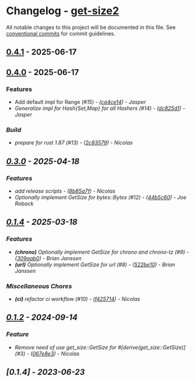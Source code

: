 # Changelog - [get-size2](https://github.com/bircni/get-size2)

All notable changes to this project will be documented in this file. See [conventional commits](https://www.conventionalcommits.org/) for commit guidelines.

## [0.4.1](https://github.com/bircni/get-size2/compare/0.4.0..0.4.1) - 2025-06-17

## [0.4.0](https://github.com/bircni/get-size2/compare/0.3.0..0.4.0) - 2025-06-17

### Features

- Add default impl for Range<I> (#15) - ([ca4ce14](https://github.com/bircni/get-size2/commit/ca4ce143dc506850e1e5f327c42621aeecb3a086)) - Jasper
- Generalize impl for Hash{Set,Map} for all Hashers (#14) - ([dc825d1](https://github.com/bircni/get-size2/commit/dc825d1923ccb202703efd02413619e01585f1fc)) - Jasper

### Build

- prepare for rust 1.87 (#13) - ([2c83579](https://github.com/bircni/get-size2/commit/2c83579b91bf4281db9799c4f02d04bdd92993b3)) - Nicolas

## [0.3.0](https://github.com/bircni/get-size2/compare/0.2.0..0.3.0) - 2025-04-18

### Features

- add release scripts - ([8b85a7f](https://github.com/bircni/get-size2/commit/8b85a7fde760f4455a4fabe4e8eed6935d0ee179)) - Nicolas
- Optionally implement GetSize for bytes::Bytes (#12) - ([44b5c60](https://github.com/bircni/get-size2/commit/44b5c609f1dc6c0e677faf08ee71ba6bd3a7e484)) - Joe Roback

## [0.1.4](https://github.com/bircni/get-size2/compare/0.1.3..0.1.4) - 2025-03-18

### Features

- **(chrono)** Optionally implement GetSize for chrono and chrono-tz (#9) - ([309aab0](https://github.com/bircni/get-size2/commit/309aab024f4f330c507f8e346593c7aedfa14166)) - Brian Janssen
- **(url)** Optionally implement GetSize for url (#8) - ([522be10](https://github.com/bircni/get-size2/commit/522be106862d41cc9a7b8421525015ae35c6cccc)) - Brian Janssen

### Miscellaneous Chores

- **(ci)** refactor ci workflow (#10) - ([f425714](https://github.com/bircni/get-size2/commit/f4257143955d79aa954e752978f592bfa92b8c18)) - Nicolas

## [0.1.2](https://github.com/bircni/get-size2/compare/0.1.1..0.1.2) - 2024-09-14

### Feature

- Remove need of use get_size::GetSize for #[derive(get_size::GetSize)] (#3) - ([067e8e3](https://github.com/bircni/get-size2/commit/067e8e37fc0071497f90e51726f1c3819f11246d)) - Nicolas

## [0.1.4] - 2023-06-23

<!-- generated by git-cliff -->
